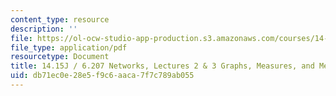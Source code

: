 ```yaml
---
content_type: resource
description: ''
file: https://ol-ocw-studio-app-production.s3.amazonaws.com/courses/14-15j-networks-spring-2018/db71ec0e28e5f9c6aaca7f7c789ab055_MIT14_15JS18_lec2-3.pdf
file_type: application/pdf
resourcetype: Document
title: 14.15J / 6.207 Networks, Lectures 2 & 3 Graphs, Measures, and Metrics
uid: db71ec0e-28e5-f9c6-aaca-7f7c789ab055
---
```

